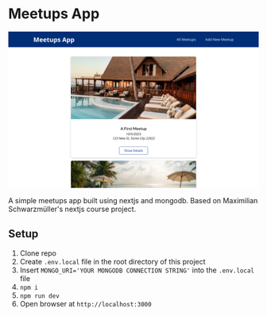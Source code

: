 # Meetups App

![MeetupsApp](/public/images/screenshot.png)

A simple meetups app built using nextjs and mongodb. Based on Maximilian Schwarzmüller's nextjs course project.

## Setup

1. Clone repo
2. Create `.env.local` file in the root directory of this project
3. Insert `MONGO_URI='YOUR MONGODB CONNECTION STRING'` into the `.env.local` file
4. `npm i`
5. `npm run dev`
6. Open browser at `http://localhost:3000`
